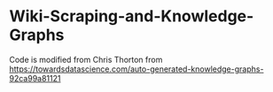 # Wiki-Scraping-and-Knowledge-Graphs
Code is modified from Chris Thorton from https://towardsdatascience.com/auto-generated-knowledge-graphs-92ca99a81121
